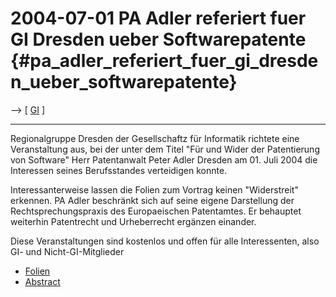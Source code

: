 # 2004-07-01 PA Adler referiert fuer GI Dresden ueber Softwarepatente {#pa_adler_referiert_fuer_gi_dresden_ueber_softwarepatente}

\--\> \[ [ GI](SwpatgievDe "wikilink") \]

------------------------------------------------------------------------

Regionalgruppe Dresden der Gesellschaftz für Informatik richtete eine
Veranstaltung aus, bei der unter dem Titel \"Für und Wider der
Patentierung von Software\" Herr Patentanwalt Peter Adler Dresden am 01.
Juli 2004 die Interessen seines Berufsstandes verteidigen konnte.

Interessanterweise lassen die Folien zum Vortrag keinen \"Widerstreit\"
erkennen. PA Adler beschränkt sich auf seine eigene Darstellung der
Rechtsprechungspraxis des Europaeischen Patentamtes. Er behauptet
weiterhin Patentrecht und Urheberrecht ergänzen einander.

Diese Veranstaltungen sind kostenlos und offen für alle Interessenten,
also GI- und Nicht-GI-Mitglieder

-   [Folien](http://www.inf.tu-dresden.de/GI/Folien/Adler2004.pdf "wikilink")
-   [Abstract](http://www.inf.tu-dresden.de/GI/Abstracts/010704.html "wikilink")
